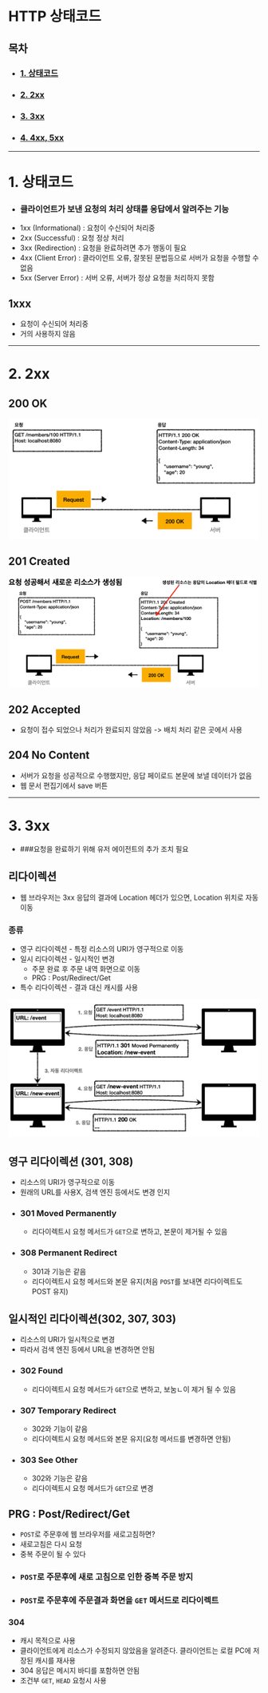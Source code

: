 # HTTP 상태코드

## 목차

- ### [1. 상태코드](#1.-상태코드)
- ### [2. 2xx](#2.-2xx)
- ### [3. 3xx](#3.-3xx)
- ### [4. 4xx, 5xx](#4.-4xx,-5xx)

---

# 1. 상태코드
- ### 클라이언트가 보낸 요청의 처리 상태를 응답에서 알려주는 기능
- 1xx (Informational) : 요청이 수신되어 처리중
- 2xx (Successful) : 요청 정상 처리
- 3xx (Redirection) : 요청을 완료하려면 추가 행동이 필요
- 4xx (Client Error) : 클라이언트 오류, 잘못된 문법등으로 서버가 요청을 수행할 수 없음
- 5xx (Server Error) : 서버 오류, 서버가 정상 요청을 처리하지 못함

## 1xxx
- 요청이 수신되어 처리중 
- 거의 사용하지 않음

---

# 2. 2xx
## 200 OK  
![200](images/200.png)
## 201 Created  
![201](images/201.png)
## 202 Accepted  
- 요청이 접수 되었으나 처리가 완료되지 않았음 -> 배치 처리 같은 곳에서 사용
## 204 No Content  
- 서버가 요청을 성공적으로 수행했지만, 응답 페이로드 본문에 보낼 데이터가 없음
- 웹 문서 편집기에서 save 버튼

---

# 3. 3xx
- ###요청을 완료하기 위해 유저 에이전트의 추가 조치 필요
## 리다이렉션
- 웹 브라우저는 3xx 응답의 결과에 Location 헤더가 있으면, Location 위치로 자동 이동
### 종류
- 영구 리다이렉션 - 특정 리소스의 URI가 영구적으로 이동
- 일시 리다이렉션 - 일시적인 변경
  - 주문 완료 후 주문 내역 화면으로 이동
  - PRG : Post/Redirect/Get
- 특수 리다이렉션 - 결과 대신 캐시를 사용

![redirection](images/redirection.png)

## 영구 리다이렉션 (301, 308)
- 리소스의 URI가 영구적으로 이동
- 원래의 URL를 사용X, 검색 엔진 등에서도 변경 인지
- ### **301 Moved Permanently**
  - 리다이렉트시 요청 메서드가 `GET`으로 변하고, 본문이 제거될 수 있음
- ### **308 Permanent Redirect**
  - 301과 기능은 같음
  - 리다이렉트시 요청 메서드와 본문 유지(처음 `POST`를 보내면 리다이렉트도 POST 유지)

## 일시적인 리다이렉션(302, 307, 303)
- 리소스의 URI가 일시적으로 변경
- 따라서 검색 엔진 등에서 URL을 변경하면 안됨
- ### 302 Found
  - 리다이렉트시 요청 메서드가 `GET`으로 변하고, 보눔ㄴ이 제거 될 수 있음
- ### 307 Temporary Redirect
  - 302와 기능이 같음
  - 리다이렉트시 요청 메서드와 본문 유지(요청 메서드를 변경하면 안됨)
- ### 303 See Other
  - 302와 기능은 같음
  - 리다이렉트시 요청 메서드가 `GET`으로 변경

## PRG : Post/Redirect/Get
- `POST`로 주문후에 웹 브라우저를 새로고침하면?
- 새로고침은 다시 요청
- 중복 주문이 될 수 있다
- ### `POST`로 주문후에 새로 고침으로 인한 중복 주문 방지
- ### `POST`로 주문후에 주문결과 화면을 `GET` 메서드로 리다이렉트 

### 304
- 캐시 목적으로 사용
- 클라이언트에게 리소스가 수정되지 않았음을 알려준다. 클라이언트는 로컬 PC에 저장된 캐시를 재사용
- 304 응답은 메시지 바디를 포함하면 안됨
- 조건부 `GET`, `HEAD` 요청시 사용